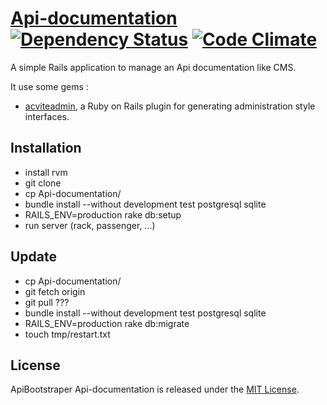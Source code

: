 # [Api-documentation](http://apibootstraper.github.com/apps/api-documentation) [![Dependency Status](https://gemnasium.com/ApiBootstraper/Api-documentation.png)](https://gemnasium.com/ApiBootstraper/Api-documentation) [![Code Climate](https://codeclimate.com/github/ApiBootstraper/Api-documentation.png)](https://codeclimate.com/github/ApiBootstraper/Api-documentation)

A simple Rails application to manage an Api documentation like CMS.

It use some gems :

- [acviteadmin](http://activeadmin.info/), a Ruby on Rails plugin for generating administration style interfaces.


## Installation

- install rvm
- git clone
- cp Api-documentation/
- bundle install --without development test postgresql sqlite
- RAILS_ENV=production rake db:setup
- run server (rack, passenger, ...)

## Update

- cp Api-documentation/
- git fetch origin
- git pull ???
- bundle install --without development test postgresql sqlite
- RAILS_ENV=production rake db:migrate
- touch tmp/restart.txt


## License

ApiBootstraper Api-documentation is released under the [MIT License](http://www.opensource.org/licenses/MIT).

